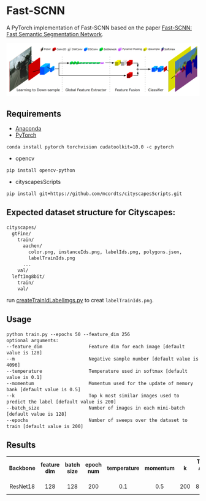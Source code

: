 # Fast-SCNN
A PyTorch implementation of Fast-SCNN based on the paper [Fast-SCNN: Fast Semantic Segmentation Network](https://arxiv.org/abs/1902.04502).

![Network Architecture image from the paper](structure.png)

## Requirements
- [Anaconda](https://www.anaconda.com/download/)
- [PyTorch](https://pytorch.org)
```
conda install pytorch torchvision cudatoolkit=10.0 -c pytorch
```
- opencv
```
pip install opencv-python
```
- cityscapesScripts
```
pip install git+https://github.com/mcordts/cityscapesScripts.git
```

## Expected dataset structure for Cityscapes:
```
cityscapes/
  gtFine/
    train/
      aachen/
        color.png, instanceIds.png, labelIds.png, polygons.json,
        labelTrainIds.png
      ...
    val/
  leftImg8bit/
    train/
    val/
```
run [createTrainIdLabelImgs.py](https://github.com/mcordts/cityscapesScripts/blob/master/cityscapesscripts/preparation/createTrainIdLabelImgs.py) to creat `labelTrainIds.png`.

## Usage
```
python train.py --epochs 50 --feature_dim 256
optional arguments:
--feature_dim                 Feature dim for each image [default value is 128]
--m                           Negative sample number [default value is 4096]
--temperature                 Temperature used in softmax [default value is 0.1]
--momentum                    Momentum used for the update of memory bank [default value is 0.5]
--k                           Top k most similar images used to predict the label [default value is 200]
--batch_size                  Number of images in each mini-batch [default value is 128]
--epochs                      Number of sweeps over the dataset to train [default value is 200]
```

## Results

<table>
	<tbody>
		<!-- START TABLE -->
		<!-- TABLE HEADER -->
		<th>Backbone</th>
		<th>feature dim</th>
		<th>batch size</th>
		<th>epoch num</th>
		<th>temperature</th>
		<th>momentum</th>
		<th>k</th>
		<th>Top1 Acc %</th>
		<th>Top5 Acc %</th>
		<th>download link</th>
		<!-- TABLE BODY -->
		<!-- ROW: r18 -->
		<tr>
			<td align="center">ResNet18</td>
			<td align="center">128</td>
			<td align="center">128</td>
			<td align="center">200</td>
			<td align="center">0.1</td>
			<td align="center">0.5</td>
			<td align="center">200</td>
			<td align="center">80.64</td>
			<td align="center">98.56</td>
			<td align="center"><a href="https://pan.baidu.com/s/1akdeCaWiKQ03MeTD_MeapA">model</a>&nbsp;|&nbsp;v7qm</td>
		</tr>
	</tbody>
</table>